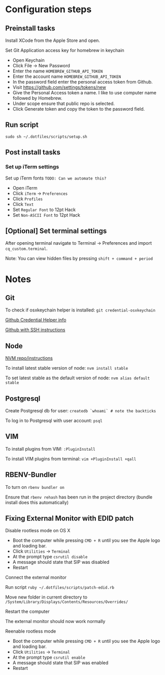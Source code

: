 # Configuration steps

## Preinstall tasks

Install XCode from the Apple Store and open.

Set Git Application access key for homebrew in keychain

- Open Keychain
- Click File -> New Password
- Enter the name `HOMEBREW_GITHUB_API_TOKEN`
- Enter the account name `HOMEBREW_GITHUB_API_TOKEN`
- In the password field enter the personal access token from Github.
- Visit https://github.com/settings/tokens/new
- Give the Personal Access token a name. I like to use computer name followed by Homebrew.
- Under scope ensure that public repo is selected.
- Click Generate token and copy the token to the password field.

## Run script

`sudo sh ~/.dotfiles/scripts/setup.sh`

## Post install tasks

### Set up iTerm settings

Set up iTerm fonts
`TODO: Can we automate this?`

- Open iTerm
- Click `iTerm` -> `Preferences`
- Click `Profiles`
- Click `Text`
- Set `Regular Font` to 12pt Hack
- Set `Non-ASCII Font` to 12pt Hack

## [Optional] Set terminal settings

After opening terminal navigate to Terminal -> Preferences and import `cq_custom.terminal`.

Note: You can view hidden files by pressing `shift + command + period`

# Notes

## Git

To check if osxkeychain helper is installed: `git credential-osxkeychain`

[Github Credential Helper info](https://help.github.com/articles/caching-your-github-password-in-git/)

[Github with SSH instructions](https://help.github.com/articles/generating-ssh-keys/)

## Node

[NVM repo/instructions](https://github.com/creationix/nvm)

To install latest stable version of node: `nvm install stable`

To set latest stable as the default version of node: `nvm alias default stable`

## Postgresql

Create Postgresql db for user: ``createdb `whoami` # note the backticks``

To log in to Postgresql with user account: `psql`

## VIM

To install plugins from VIM: `:PluginInstall`

To install VIM plugins from terminal: `vim +PluginInstall +qall`

## RBENV-Bundler

To turn on `rbenv bundler on`

Ensure that `rbenv rehash` has been run in the project directory (bundle install does this automatically)

## Fixing External Monitor with EDID patch

Disable rootless mode on OS X

- Boot the computer while pressing `CMD + R` until you see the Apple logo and loading bar.
- Click `Utilities` -> `Terminal`
- At the prompt type `csrutil disable`
- A message should state that SIP was disabled
- Restart

Connect the external monitor

Run script `ruby ~/.dotfiles/scripts/patch-edid.rb`

Move new folder in current directory to `/System/Library/Displays/Contents/Resources/Overrides/`

Restart the computer

The external monitor should now work normally

Reenable rootless mode

- Boot the computer while pressing `CMD + R` until you see the Apple logo and loading bar.
- Click `Utilities` -> `Terminal`
- At the prompt type `csrutil enable`
- A message should state that SIP was enabled
- Restart
